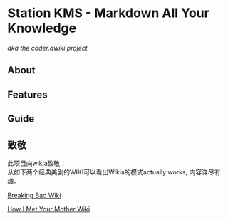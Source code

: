 # Station KMS - Markdown All Your Knowledge #
*aka the coder.awiki project*

About
-----


Features
--------

Guide
-----


致敬
----
此项目向wikia致敬：   
从如下两个经典美剧的WIKI可以看出Wikia的模式actually works, 内容详尽有趣。   
   
[Breaking Bad Wiki](http://breakingbad.wikia.com/wiki/Breaking_Bad_Wiki)   

[How I Met Your Mother Wiki](http://how-i-met-your-mother.wikia.com/wiki/How_I_Met_Your_Mother_Wiki)
